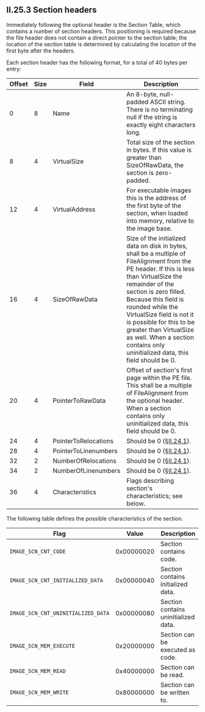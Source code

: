 ## II.25.3 Section headers

Immediately following the optional header is the Section Table, which contains a number of section headers. This positioning is required because the file header does not contain a direct pointer to the section table; the location of the section table is determined by calculating the location of the first byte after the headers.

Each section header has the following format, for a total of 40 bytes per entry:

 Offset | Size | Field | Description
 ---- | ---- | ---- | ----
 0 | 8 | Name | An 8-byte, null-padded ASCII string. There is no terminating null if the string is exactly eight characters long.
 8 | 4 | VirtualSize | Total size of the section in bytes. If this value is greater than SizeOfRawData, the section is zero-padded.
 12 | 4 | VirtualAddress | For executable images this is the address of the first byte of the section, when loaded into memory, relative to the image base.
 16 | 4 | SizeOfRawData | Size of the initialized data on disk in bytes, shall be a multiple of FileAlignment from the PE header. If this is less than VirtualSize the remainder of the section is zero filled. Because this field is rounded while the VirtualSize field is not it is possible for this to be greater than VirtualSize as well. When a section contains only uninitialized data, this field should be 0.
 20 | 4 | PointerToRawData | Offset of section's first page within the PE file. This shall be a multiple of FileAlignment from the optional header. When a section contains only uninitialized data, this field should be 0.
 24 | 4 | PointerToRelocations | Should be 0 (§[II.24.1](ii.24.1-fixed-fields.md)).
 28 | 4 | PointerToLinenumbers | Should be 0 (§[II.24.1](ii.24.1-fixed-fields.md)).
 32 | 2 | NumberOfRelocations | Should be 0 (§[II.24.1](ii.24.1-fixed-fields.md)).
 34 | 2 | NumberOfLinenumbers | Should be 0 (§[II.24.1](ii.24.1-fixed-fields.md)).
 36 | 4 | Characteristics | Flags describing section's characteristics; see below.

The following table defines the possible characteristics of the section.

 Flag | Value | Description
 ---- | ---- | ----
 `IMAGE_SCN_CNT_CODE` | 0x00000020 | Section contains code.
 `IMAGE_SCN_CNT_INITIALIZED_DATA` | 0x00000040 | Section contains initialized data.
 `IMAGE_SCN_CNT_UNINITIALIZED_DATA` | 0x00000080 | Section contains uninitialized data.
 `IMAGE_SCN_MEM_EXECUTE` | 0x20000000 | Section can be executed as code.
 `IMAGE_SCN_MEM_READ` | 0x40000000 | Section can be read.
 `IMAGE_SCN_MEM_WRITE` | 0x80000000 | Section can be written to.
